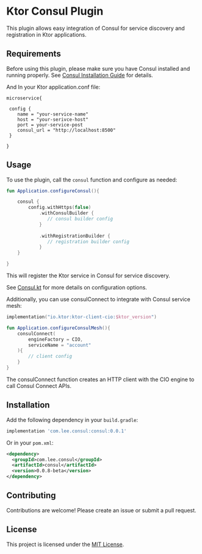 
# Ktor Consul Plugin

This plugin allows easy integration of Consul for service discovery and registration in Ktor applications.

## Requirements

Before using this plugin, please make sure you have Consul installed and running properly. See [Consul Installation Guide](https://developer.hashicorp.com/consul/docs/install?spm=a2c6h.12873639.article-detail.73.b1da281bE9Cdmo) for details.

And In your Ktor application.conf file:
```agsl
microservice{

 config {
    name = "your-service-name"
    host = "your-serivce-host"
    port = your-service-post
    consul_url = "http://localhost:8500"
 }

}
```

## Usage

To use the plugin, call the `consul` function and configure as needed:

```kotlin
fun Application.configureConsul(){

    consul {
        config.withHttps(false) 
            .withConsulBuilder {
               // consul builder config
            }
            
            .withRegistrationBuilder {
               // registration builder config
            }
    }

}
```

This will register the Ktor service in Consul for service discovery.

See [Consul.kt](src/main/kotlin/com/lee/consul/plugin/Consul.kt) for more details on configuration options.

Additionally, you can use consulConnect to integrate with Consul service mesh:
```Kotlin
implementation("io.ktor:ktor-client-cio:$ktor_version")
```
```Kotlin
fun Application.configureConsulMesh(){
    consulConnect(
        engineFactory = CIO,
        serviceName = "account"
    ){
        // client config
    }
}
```

The consulConnect function creates an HTTP client with the CIO engine to call Consul Connect APIs.

## Installation

Add the following dependency in your `build.gradle`:

```groovy
implementation 'com.lee.consul:consul:0.0.1'
```

Or in your `pom.xml`:

```xml
<dependency>
  <groupId>com.lee.consul</groupId>
  <artifactId>consul</artifactId>
  <version>0.0.8-beta</version>
</dependency>
```

## Contributing

Contributions are welcome! Please create an issue or submit a pull request.

## License

This project is licensed under the [MIT License](LICENSE).
